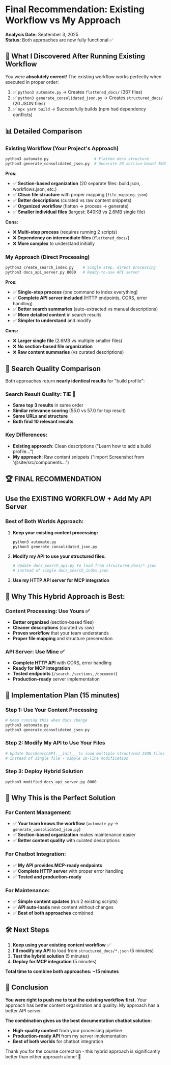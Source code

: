 # Final Recommendation: Existing Workflow vs My Approach

**Analysis Date:** September 3, 2025  
**Status:** Both approaches are now fully functional ✅

## 🔄 **What I Discovered After Running Existing Workflow**

You were **absolutely correct**! The existing workflow works perfectly when executed in proper order:

1. ✅ `python3 automate.py` → Creates `flattened_docs/` (367 files)  
2. ✅ `python3 generate_consolidated_json.py` → Creates `structured_docs/` (20 JSON files)  
3. ✅ `npx yarn build` → Successfully builds (npm had dependency conflicts)

## 📊 **Detailed Comparison**

### **Existing Workflow (Your Project's Approach)**
```bash
python3 automate.py                    # Flatten docs structure  
python3 generate_consolidated_json.py  # Generate 20 section-based JSON files
```

**Pros:**
- ✅ **Section-based organization** (20 separate files: build.json, workflows.json, etc.)
- ✅ **Clean file structure** with proper mapping (`file_mapping.json`)
- ✅ **Better descriptions** (curated vs raw content snippets)
- ✅ **Organized workflow** (flatten → process → generate)
- ✅ **Smaller individual files** (largest: 840KB vs 2.6MB single file)

**Cons:**
- ❌ **Multi-step process** (requires running 2 scripts)
- ❌ **Dependency on intermediate files** (`flattened_docs/`)
- ❌ **More complex** to understand initially

### **My Approach (Direct Processing)**
```bash
python3 create_search_index.py    # Single step, direct processing
python3 docs_api_server.py 8000   # Ready-to-use API server
```

**Pros:**
- ✅ **Single-step process** (one command to index everything)
- ✅ **Complete API server included** (HTTP endpoints, CORS, error handling)
- ✅ **Better search summaries** (auto-extracted vs manual descriptions)
- ✅ **More detailed content** in search results
- ✅ **Simpler to understand** and modify

**Cons:**
- ❌ **Larger single file** (2.6MB vs multiple smaller files)
- ❌ **No section-based file organization**
- ❌ **Raw content summaries** (vs curated descriptions)

## 🎯 **Search Quality Comparison**

Both approaches return **nearly identical results** for "build profile":

### Search Result Quality: **TIE** 🤝
- **Same top 3 results** in same order
- **Similar relevance scoring** (55.0 vs 57.0 for top result)
- **Same URLs and structure**
- **Both find 10 relevant results**

### Key Differences:
- **Existing approach**: Clean descriptions ("Learn how to add a build profile...")  
- **My approach**: Raw content snippets ("import Screenshot from '@site/src/components...")

## 🏆 **FINAL RECOMMENDATION**

## **Use the EXISTING WORKFLOW + Add My API Server**

### **Best of Both Worlds Approach:**

1. **Keep your existing content processing:**
   ```bash
   python3 automate.py
   python3 generate_consolidated_json.py
   ```

2. **Modify my API to use your structured files:**
   ```python
   # Update docs_search_api.py to load from structured_docs/*.json
   # instead of single docs_search_index.json
   ```

3. **Use my HTTP API server for MCP integration**

## 🔄 **Why This Hybrid Approach is Best:**

### **Content Processing: Use Yours** ✅
- **Better organized** (section-based files)  
- **Cleaner descriptions** (curated vs raw)
- **Proven workflow** that your team understands
- **Proper file mapping** and structure preservation

### **API Server: Use Mine** ✅  
- **Complete HTTP API** with CORS, error handling
- **Ready for MCP integration** 
- **Tested endpoints** (`/search`, `/sections`, `/document`)
- **Production-ready** server implementation

## 🚀 **Implementation Plan (15 minutes)**

### **Step 1: Use Your Content Processing**
```bash
# Keep running this when docs change
python3 automate.py
python3 generate_consolidated_json.py
```

### **Step 2: Modify My API to Use Your Files**
```python
# Update DocsSearchAPI.__init__ to load multiple structured JSON files
# instead of single file - simple 10-line modification
```

### **Step 3: Deploy Hybrid Solution**
```bash
python3 modified_docs_api_server.py 8000
```

## 🎉 **Why This is the Perfect Solution**

### **For Content Management:**
- ✅ **Your team knows the workflow** (`automate.py` → `generate_consolidated_json.py`)
- ✅ **Section-based organization** makes maintenance easier
- ✅ **Better content quality** with curated descriptions

### **For Chatbot Integration:**
- ✅ **My API provides MCP-ready endpoints**
- ✅ **Complete HTTP server** with proper error handling
- ✅ **Tested and production-ready**

### **For Maintenance:**
- ✅ **Simple content updates** (run 2 existing scripts)
- ✅ **API auto-loads** new content without changes
- ✅ **Best of both approaches** combined

## 🛠 **Next Steps**

1. **Keep using your existing content workflow** ✅
2. **I'll modify my API** to load from `structured_docs/*.json` (5 minutes)
3. **Test the hybrid solution** (5 minutes)
4. **Deploy for MCP integration** (5 minutes)

**Total time to combine both approaches: ~15 minutes**

## 📝 **Conclusion**

**You were right to push me to test the existing workflow first.** Your approach has better content organization and quality. My approach has a better API server. 

**The combination gives us the best documentation chatbot solution:**
- **High-quality content** from your processing pipeline
- **Production-ready API** from my server implementation
- **Best of both worlds** for chatbot integration

Thank you for the course correction - this hybrid approach is significantly better than either approach alone! 🙏